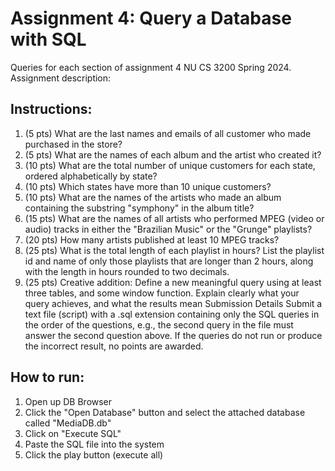 # Assignment 4: Query a Database with SQL
Queries for each section of assignment 4 NU CS 3200 Spring 2024. Assignment description:

## Instructions:
1) (5 pts) What are the last names and emails of all customer who made purchased in the store?
2) (5 pts) What are the names of each album and the artist who created it?
3) (10 pts) What are the total number of unique customers for each state, ordered alphabetically by state?
4) (10 pts) Which states have more than 10 unique customers?
5) (10 pts) What are the names of the artists who made an album containing the substring "symphony" in the album title?
6) (15 pts) What are the names of all artists who performed MPEG (video or audio) tracks in either the "Brazilian Music" or the "Grunge" playlists?
7) (20 pts) How many artists published at least 10 MPEG tracks?
8) (25 pts) What is the total length of each playlist in hours? List the playlist id and name of only those playlists that are longer than 2 hours, along with the length in hours rounded to two decimals.
9) (25 pts) Creative addition: Define a new meaningful query using at least three tables, and some window function. Explain clearly what your query achieves, and what the results mean
Submission Details
Submit a text file (script) with a .sql extension containing only the SQL queries in the order of the questions, e.g., the second query in the file must answer the second question above. If the queries do not run or produce the incorrect result, no points are awarded.

## How to run:
1) Open up DB Browser
2) Click the "Open Database" button and select the attached database called "MediaDB.db"
3) Click on "Execute SQL"
4) Paste the SQL file into the system
5) Click the play button (execute all)
